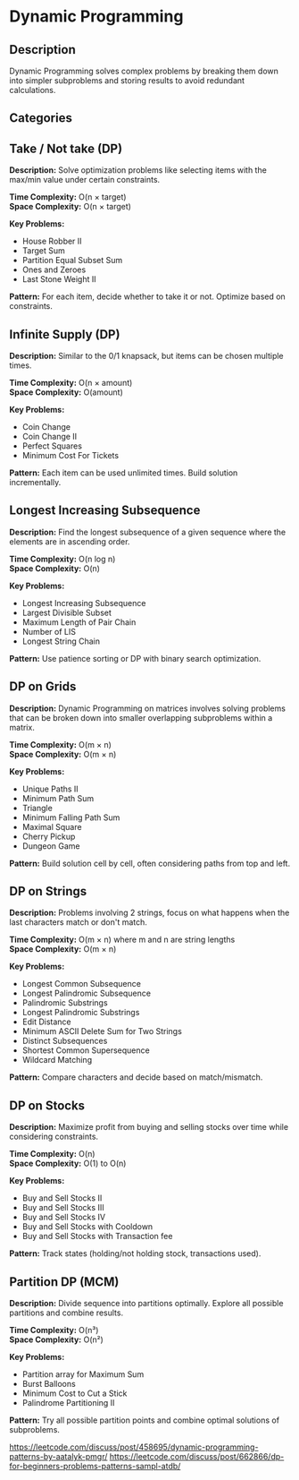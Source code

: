 # Dynamic Programming

## Description
Dynamic Programming solves complex problems by breaking them down into simpler subproblems and storing results to avoid redundant calculations.

## Categories

## Take / Not take (DP)
**Description:** Solve optimization problems like selecting items with the max/min value under certain constraints.

**Time Complexity:** O(n × target)  
**Space Complexity:** O(n × target)

**Key Problems:**
- House Robber II
- Target Sum
- Partition Equal Subset Sum
- Ones and Zeroes
- Last Stone Weight II

**Pattern:** For each item, decide whether to take it or not. Optimize based on constraints.

## Infinite Supply (DP)
**Description:** Similar to the 0/1 knapsack, but items can be chosen multiple times.

**Time Complexity:** O(n × amount)  
**Space Complexity:** O(amount)

**Key Problems:**
- Coin Change
- Coin Change II
- Perfect Squares
- Minimum Cost For Tickets

**Pattern:** Each item can be used unlimited times. Build solution incrementally.

## Longest Increasing Subsequence
**Description:** Find the longest subsequence of a given sequence where the elements are in ascending order.

**Time Complexity:** O(n log n)  
**Space Complexity:** O(n)

**Key Problems:**
- Longest Increasing Subsequence
- Largest Divisible Subset
- Maximum Length of Pair Chain
- Number of LIS
- Longest String Chain

**Pattern:** Use patience sorting or DP with binary search optimization.

## DP on Grids
**Description:** Dynamic Programming on matrices involves solving problems that can be broken down into smaller overlapping subproblems within a matrix.

**Time Complexity:** O(m × n)  
**Space Complexity:** O(m × n)

**Key Problems:**
- Unique Paths II
- Minimum Path Sum
- Triangle
- Minimum Falling Path Sum
- Maximal Square
- Cherry Pickup
- Dungeon Game

**Pattern:** Build solution cell by cell, often considering paths from top and left.

## DP on Strings
**Description:** Problems involving 2 strings, focus on what happens when the last characters match or don't match.

**Time Complexity:** O(m × n) where m and n are string lengths  
**Space Complexity:** O(m × n)

**Key Problems:**
- Longest Common Subsequence
- Longest Palindromic Subsequence
- Palindromic Substrings
- Longest Palindromic Substrings
- Edit Distance
- Minimum ASCII Delete Sum for Two Strings
- Distinct Subsequences
- Shortest Common Supersequence
- Wildcard Matching

**Pattern:** Compare characters and decide based on match/mismatch.

## DP on Stocks
**Description:** Maximize profit from buying and selling stocks over time while considering constraints.

**Time Complexity:** O(n)  
**Space Complexity:** O(1) to O(n)

**Key Problems:**
- Buy and Sell Stocks II
- Buy and Sell Stocks III
- Buy and Sell Stocks IV
- Buy and Sell Stocks with Cooldown
- Buy and Sell Stocks with Transaction fee

**Pattern:** Track states (holding/not holding stock, transactions used).

## Partition DP (MCM)
**Description:** Divide sequence into partitions optimally. Explore all possible partitions and combine results.

**Time Complexity:** O(n³)  
**Space Complexity:** O(n²)

**Key Problems:**
- Partition array for Maximum Sum
- Burst Balloons
- Minimum Cost to Cut a Stick
- Palindrome Partitioning II

**Pattern:** Try all possible partition points and combine optimal solutions of subproblems.

https://leetcode.com/discuss/post/458695/dynamic-programming-patterns-by-aatalyk-pmgr/
https://leetcode.com/discuss/post/662866/dp-for-beginners-problems-patterns-sampl-atdb/
